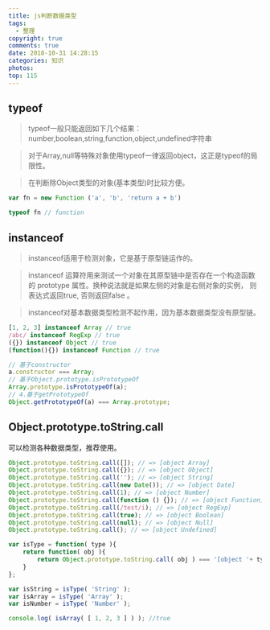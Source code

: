 ```yaml
---
title: js判断数据类型
tags:
  - 整理
copyright: true
comments: true
date: 2018-10-31 14:28:15
categories: 知识
photos:
top: 115
---
```


## typeof
> typeof一般只能返回如下几个结果：number,boolean,string,function,object,undefined字符串

> 对于Array,null等特殊对象使用typeof一律返回object，这正是typeof的局限性。

> 在判断除Object类型的对象(基本类型)时比较方便。

```javascript
var fn = new Function ('a', 'b', 'return a + b')

typeof fn // function
```

## instanceof 
> instanceof适用于检测对象，它是基于原型链运作的。

> instanceof 运算符用来测试一个对象在其原型链中是否存在一个构造函数的 prototype 属性。换种说法就是如果左侧的对象是右侧对象的实例， 则表达式返回true, 否则返回false 。

> instanceof对基本数据类型检测不起作用，因为基本数据类型没有原型链。

```javascript
[1, 2, 3] instanceof Array // true 
/abc/ instanceof RegExp // true 
({}) instanceof Object // true 
(function(){}) instanceof Function // true

// 基于constructor 
a.constructor === Array; 
// 基于Object.prototype.isPrototypeOf 
Array.prototype.isPrototypeOf(a); 
// 4.基于getPrototypeOf 
Object.getPrototypeOf(a) === Array.prototype; 
```

## Object.prototype.toString.call

可以检测各种数据类型，推荐使用。

```javascript
Object.prototype.toString.call([]); // => [object Array] 
Object.prototype.toString.call({}); // => [object Object] 
Object.prototype.toString.call(''); // => [object String] 
Object.prototype.toString.call(new Date()); // => [object Date] 
Object.prototype.toString.call(1); // => [object Number] 
Object.prototype.toString.call(function () {}); // => [object Function] 
Object.prototype.toString.call(/test/i); // => [object RegExp] 
Object.prototype.toString.call(true); // => [object Boolean] 
Object.prototype.toString.call(null); // => [object Null] 
Object.prototype.toString.call(); // => [object Undefined]
```

```javascript
var isType = function( type ){ 
    return function( obj ){ 
        return Object.prototype.toString.call( obj ) === '[object '+ type +']'; 
    } 
};

var isString = isType( 'String' ); 
var isArray = isType( 'Array' ); 
var isNumber = isType( 'Number' );

console.log( isArray( [ 1, 2, 3 ] ) ); //true
```